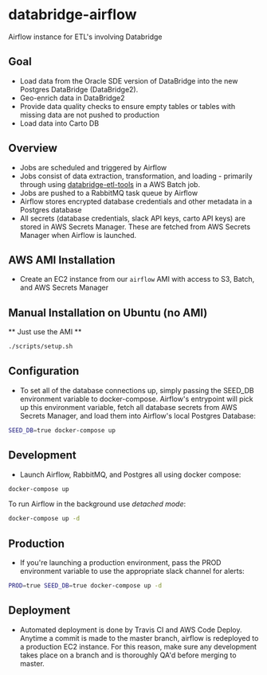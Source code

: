# databridge-airflow
Airflow instance for ETL's involving Databridge

## Goal
- Load data from the Oracle SDE version of DataBridge into the new Postgres DataBridge (DataBridge2).
- Geo-enrich data in DataBridge2
- Provide data quality checks to ensure empty tables or tables with missing data are not pushed to production
- Load data into Carto DB

## Overview
- Jobs are scheduled and triggered by Airflow
- Jobs consist of data extraction, transformation, and loading - primarily through using [databridge-etl-tools](https://github.com/CityOfPhiladelphia/databridge-etl-tools) in a AWS Batch job.
- Jobs are pushed to a RabbitMQ task queue by Airflow
- Airflow stores encrypted database credentials and other metadata in a Postgres database
- All secrets (database credentials, slack API keys, carto API keys) are stored in AWS Secrets Manager. These are fetched from AWS Secrets Manager when Airflow is launched.

## AWS AMI Installation
- Create an EC2 instance from our `airflow` AMI with access to S3, Batch, and AWS Secrets Manager

## Manual Installation on Ubuntu (no AMI)
** Just use the AMI **
```bash
./scripts/setup.sh
```

## Configuration
- To set all of the database connections up, simply passing the SEED_DB environment variable to docker-compose. Airflow's entrypoint will pick up this environment variable, fetch all database secrets from AWS Secrets Manager, and load them into Airflow's local Postgres Database: 
```bash
SEED_DB=true docker-compose up
```
## Development
- Launch Airflow, RabbitMQ, and Postgres all using docker compose:
```bash
docker-compose up
```

To run Airflow in the background use *detached mode*:
```bash
docker-compose up -d
```

## Production
- If you're launching a production environment, pass the PROD environment variable to use the appropriate slack channel for alerts:
```bash
PROD=true SEED_DB=true docker-compose up -d
```

## Deployment
- Automated deployment is done by Travis CI and AWS Code Deploy. Anytime a commit is made to the master branch, airflow is redeployed to a production EC2 instance. For this reason, make sure any development takes place on a branch and is thoroughly QA'd before merging to master.